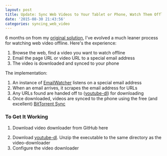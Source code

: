 ```yaml
---
layout: post
title: Update: Sync Web Videos to Your Tablet or Phone, Watch Them Offline
date: '2015-08-30 21:43:56'
categories: syncing_web_video
---
```


6 months on from my [original solution](/sync-pocket-videos-to-your-phone-watch-them-offline/), I've evolved a much leaner process for watching web video offline. Here's the experience:

1. Browse the web, find a video you want to watch offline
2. Email the page URL or video URL to a special email address
3. The video is downloaded and synced to your phone

The implementation:

1. An instance of [EmailWatcher](/2015/08/01/email-watcher/) listens on a special email address
2. When an email arrives, it scrapes the email address for URLs
3. Any URLs found are handed off to (<a href="https://rg3.github.io/youtube-dl/" target="_blank">youtube-dl</a>) for downloading
4. Once downloaded, videos are synced to the phone using the free (and excellent) <a href="https://getsync.com/" target="_blank">BitTorrent Sync</a>

### To Get It Working

1. Download video downloader from GitHub here
<!--
todo:
Upload video downloader to GitHub, insert link here
-->
2. Download <a href="https://rg3.github.io/youtube-dl/" target="_blank">youtube-dl</a>. Unzip the executable to the same directory as the video-downloader
3. Configure the video downloader
<!--
todo: insert configuration instructions
-->

